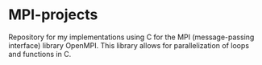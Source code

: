 # MPI-projects
Repository for my implementations using C for the MPI (message-passing interface) library OpenMPI. This library allows for parallelization of loops and functions in C.
